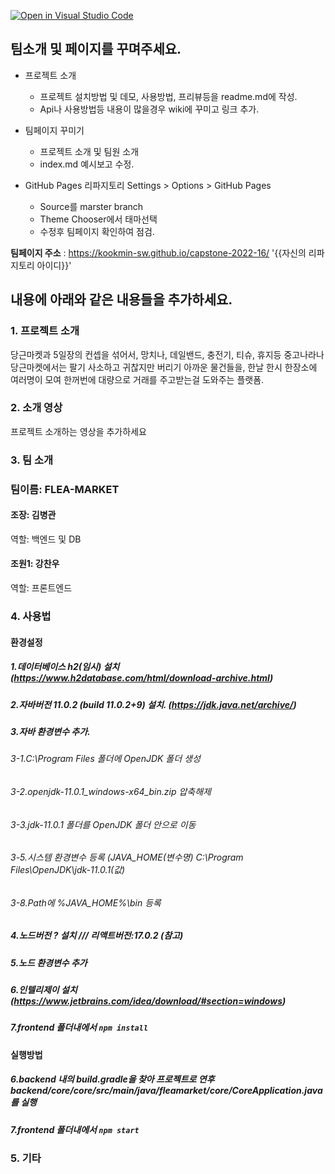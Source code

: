 [![Open in Visual Studio Code](https://classroom.github.com/assets/open-in-vscode-f059dc9a6f8d3a56e377f745f24479a46679e63a5d9fe6f495e02850cd0d8118.svg)](https://classroom.github.com/online_ide?assignment_repo_id=7224874&assignment_repo_type=AssignmentRepo)

## 팀소개 및 페이지를 꾸며주세요.

- 프로젝트 소개
  - 프로젝트 설치방법 및 데모, 사용방법, 프리뷰등을 readme.md에 작성.
  - Api나 사용방법등 내용이 많을경우 wiki에 꾸미고 링크 추가.
 

- 팀페이지 꾸미기
  - 프로젝트 소개 및 팀원 소개
  - index.md 예시보고 수정.

- GitHub Pages 리파지토리 Settings > Options > GitHub Pages 
  - Source를 marster branch
  - Theme Chooser에서 태마선택
  - 수정후 팀페이지 확인하여 점검.

**팀페이지 주소** : https://kookmin-sw.github.io/capstone-2022-16/ '{{자신의 리파지토리 아이디}}'



## 내용에 아래와 같은 내용들을 추가하세요.

### 1. 프로젝트 소개

당근마켓과 5일장의 컨셉을 섞어서, 망치나, 데일밴드, 충전기, 티슈, 휴지등 중고나라나 당근마켓에서는 팔기 사소하고 귀찮지만 버리기 아까운 물건들을,
한날 한시 한장소에 여러명이 모여 한꺼번에 대량으로 거래를 주고받는걸 도와주는 플랫폼.

### 2. 소개 영상

프로젝트 소개하는 영상을 추가하세요

### 3. 팀 소개

### 팀이름: FLEA-MARKET

#### 조장: 김병관
역할: 백엔드 및 DB

#### 조원1: 강찬우
역할: 프론트엔드

### 4. 사용법

#### 환경설정
##### 1.데이터베이스 h2(임시) 설치 (https://www.h2database.com/html/download-archive.html)
##### 2.자바버전 11.0.2 (build 11.0.2+9) 설치. (https://jdk.java.net/archive/)
##### 3.자바 환경변수 추가.
###### 3-1.C:\Program Files 폴더에 OpenJDK 폴더 생성
###### 3-2.openjdk-11.0.1_windows-x64_bin.zip 압축해제
###### 3-3.jdk-11.0.1 폴더를 OpenJDK 폴더 안으로 이동
###### 3-5.시스템 환경변수 등록 (JAVA_HOME(변수명)	C:\Program Files\OpenJDK\jdk-11.0.1(값)
###### 3-8.Path에 %JAVA_HOME%\bin 등록
##### 4.노드버전 ? 설치 /// 리액트버전:17.0.2 (참고)
##### 5.노드 환경변수 추가
##### 6.인텔리제이 설치 (https://www.jetbrains.com/idea/download/#section=windows)
##### 7.frontend 폴더내에서 ```npm install```

#### 실행방법
##### 6.backend 내의 build.gradle을 찾아 프로젝트로 연후 backend/core/core/src/main/java/fleamarket/core/CoreApplication.java를 실행
##### 7.frontend 폴더내에서 ```npm start```

### 5. 기타
